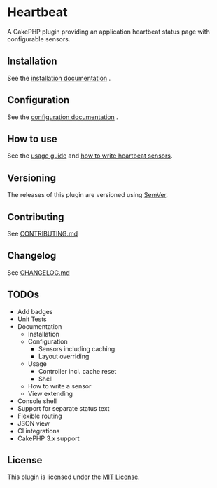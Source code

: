 # Heartbeat

 A CakePHP plugin providing an application heartbeat status page with configurable sensors.

## Installation

See the [installation documentation](Docs/Installation.md) .

## Configuration

See the [configuration documentation](Docs/Configuration.md) .

## How to use

See the [usage guide](Docs/Usage.md) and [how to write heartbeat sensors](Docs/Sensors.md).

## Versioning

The releases of this plugin are versioned using [SemVer](http://semver.org/).

## Contributing

See [CONTRIBUTING.md](CONTRIBUTING.md)

## Changelog

See [CHANGELOG.md](CHANGELOG.md)

## TODOs

- Add badges
- Unit Tests
- Documentation
    - Installation
    - Configuration
        - Sensors including caching
        - Layout overriding
    - Usage
        - Controller incl. cache reset
        - Shell
    - How to write a sensor
    - View extending
- Console shell
- Support for separate status text
- Flexible routing
- JSON view
- CI integrations
- CakePHP 3.x support

## License

This plugin is licensed under the [MIT License](LICENSE).
